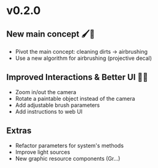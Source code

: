 # v0.2.0

## New main concept 🖌️💨

- Pivot the main concept: cleaning dirts -> airbrushing
- Use a new algorithm for airbrushing (projective decal)

## Improved Interactions & Better UI 🎨✨

- Zoom in/out the camera
- Rotate a paintable object instead of the camera
- Add adjustable brush parameters
- Add instructions to web UI

## Extras

- Refactor parameters for system's methods
- Improve light sources
- New graphic resource components (Gr...)

